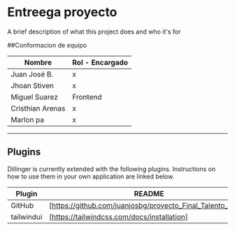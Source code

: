 # Entreega proyecto

A brief description of what this project does and who it's for


##Conformacion de equipo


Nombre            |  Rol - Encargado
----------------- |  -----------------
Juan José B.      |  x
Jhoan Stiven      |  x
Miguel Suarez     |  Frontend
Cristhian Arenas  |  x
Marlon pa         |  x


______________________________________________________
## Plugins

Dillinger is currently extended with the following plugins.
Instructions on how to use them in your own application are linked below.

| Plugin | README |
| ------ | ------ |
| GitHub | [https://github.com/juanjosbg/proyecto_Final_Talento_Tech/] |
| tailwindui | [https://tailwindcss.com/docs/installation] |
